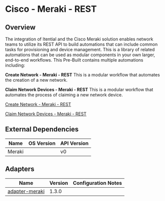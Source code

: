 # Cisco - Meraki - REST

## Overview

The integration of Itential and the Cisco Meraki solution enables network teams to utilize its REST API to build automations that can include common tasks for provisioning and device management. This is a library of related automations that can be used as modular components in your own larger, end-to-end workflows.
This Pre-Built contains multiple automations including:

**Create Network - Meraki - REST**
This is a modular workflow that automates the creation of a new network.

**Claim Network Devices - Meraki - REST**
This is a modular workflow that automates the process of claiming a new network device.


<a href='https://gitlab.com/itentialopensource/pre-built-automations/cisco-meraki-rest/-/blob/master/documentation/Create Network - Meraki - REST.md' target='_blank'>Create Network - Meraki - REST</a>

<a href='https://gitlab.com/itentialopensource/pre-built-automations/cisco-meraki-rest/-/blob/master/documentation/Claim Network Devices - Meraki - REST.md' target='_blank'>Claim Network Devices - Meraki - REST</a>



## External Dependencies

<table>
  <thead>
    <tr>
      <th>Name</th>
      <th>OS Version</th>
      <th>API Version</th>
    </tr>
  </thead>
  <tbody>
    <tr>
      <td>Meraki</td>
      <td></td>
      <td>v0</td>
    </tr>
  </tbody>
</table>

## Adapters

<table>
  <thead>
    <tr>
      <th>Name</th>
      <th>Version</th>
      <th>Configuration Notes</th>
    </tr>
  </thead>
  <tbody>
    <tr>
      <td><a href="https://gitlab.com/itentialopensource/adapters/sd-wan/adapter-meraki">adapter-meraki</a></td>
      <td>1.3.0</td>
      <td></td>
    </tr>
  </tbody>
</table>